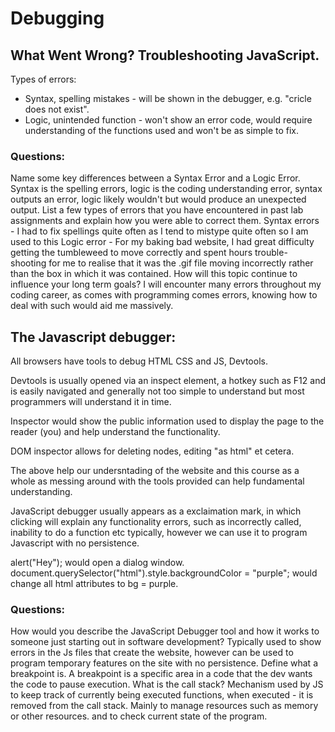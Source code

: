 # Debugging

## What Went Wrong? Troubleshooting JavaScript.

Types of errors:
- Syntax, spelling mistakes - will be shown in the debugger, e.g. "cricle does not exist".
- Logic, unintended function - won't show an error code, would require understanding of the functions used and won't be as simple
  to fix.

### Questions:

Name some key differences between a Syntax Error and a Logic Error.
  Syntax is the spelling errors, logic is the coding understanding error, syntax outputs an error, logic likely wouldn't but would
  produce an unexpected output.
List a few types of errors that you have encountered in past lab assignments and explain how you were able to correct them.
  Syntax errors - I had to fix spellings quite often as I tend to mistype quite often so I am used to this
  Logic error - For my baking bad website, I had great difficulty getting the tumbleweed to move correctly and spent hours trouble-
  shooting for me to realise that it was the .gif file moving incorrectly rather than the box in which it was contained.
How will this topic continue to influence your long term goals?
  I will encounter many errors throughout my coding career, as comes with programming comes errors, knowing how to deal with 
  such would aid me massively.

## The Javascript debugger:

All browsers have tools to debug HTML CSS and JS, Devtools.

Devtools is usually opened via an inspect element, a hotkey such as F12 and is easily navigated and generally not too simple to
understand but most programmers will understand it in time.

Inspector would show the public information used to display the page to the reader (you) and help understand the functionality.

DOM inspector allows for deleting nodes, editing "as html" et cetera. 

The above help our undersntading of the website and this course as a whole as messing around with the tools provided can 
help fundamental understanding.

JavaScript debugger usually appears as a exclaimation mark, in which clicking will explain any functionality errors, such as incorrectly called,
inability to do a function etc typically, however we can use it to program Javascript with no persistence.

alert("Hey"); would open a dialog window.
document.querySelector("html").style.backgroundColor = "purple"; would change all html attributes to bg = purple.

### Questions:
How would you describe the JavaScript Debugger tool and how it works to someone just starting out in software development?
  Typically used to show errors in the Js files that create the website, however can be used to program temporary features on the
  site with no persistence.
Define what a breakpoint is.
  A breakpoint is a specific area in a code that the dev wants the code to pause execution.
What is the call stack?
  Mechanism used by JS to keep track of currently being executed functions, when executed - it is removed from the call 
  stack. Mainly to manage resources such as memory or other resources. and to check current state of the program.
